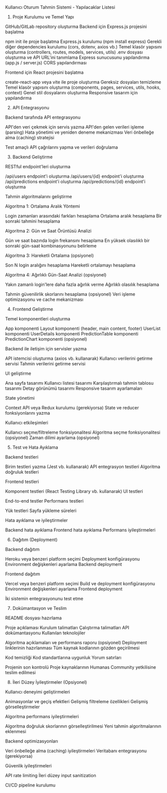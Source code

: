 Kullanıcı Oturum Tahmin Sistemi - Yapılacaklar Listesi
1. Proje Kurulumu ve Temel Yapı

 GitHub/GitLab repository oluşturma
 Backend için Express.js projesini başlatma

 npm init ile proje başlatma
 Express.js kurulumu (npm install express)
 Gerekli diğer dependencies kurulumu (cors, dotenv, axios vb.)
 Temel klasör yapısını oluşturma (controllers, routes, models, services, utils)
 .env dosyası oluşturma ve API URL'ini tanımlama
 Express sunucusunu yapılandırma (app.js / server.js)
 CORS yapılandırması


 Frontend için React projesini başlatma

 create-react-app veya vite ile proje oluşturma
 Gereksiz dosyaları temizleme
 Temel klasör yapısını oluşturma (components, pages, services, utils, hooks, context)
 Genel stil dosyalarını oluşturma
 Responsive tasarım için yapılandırma



2. API Entegrasyonu

 Backend tarafında API entegrasyonu

 API'den veri çekmek için servis yazma
 API'den gelen verileri işleme (parsing)
 Hata yönetimi ve yeniden deneme mekanizması
 Veri önbelleğe alma (caching) stratejisi


 Test amaçlı API çağrılarını yapma ve verileri doğrulama

3. Backend Geliştirme

 RESTful endpoint'leri oluşturma

 /api/users endpoint'i oluşturma
 /api/users/{id} endpoint'i oluşturma
 /api/predictions endpoint'i oluşturma
 /api/predictions/{id} endpoint'i oluşturma


 Tahmin algoritmalarını geliştirme

 Algoritma 1: Ortalama Aralık Yöntemi

 Login zamanları arasındaki farkları hesaplama
 Ortalama aralık hesaplama
 Bir sonraki tahmini hesaplama


 Algoritma 2: Gün ve Saat Örüntüsü Analizi

 Gün ve saat bazında login frekansını hesaplama
 En yüksek olasılıklı bir sonraki gün-saat kombinasyonunu belirleme


 Algoritma 3: Hareketli Ortalama (opsiyonel)

 Son N login aralığını hesaplama
 Hareketli ortalamayı hesaplama


 Algoritma 4: Ağırlıklı Gün-Saat Analizi (opsiyonel)

 Yakın zamanlı login'lere daha fazla ağırlık verme
 Ağırlıklı olasılık hesaplama




 Tahmin güvenilirlik skorlarını hesaplama (opsiyonel)
 Veri işleme optimizasyonu ve cache mekanizması

4. Frontend Geliştirme

 Temel komponentleri oluşturma

 App komponenti
 Layout komponenti (header, main content, footer)
 UserList komponenti
 UserDetails komponenti
 PredictionTable komponenti
 PredictionChart komponenti (opsiyonel)


 Backend ile iletişim için servisler yazma

 API istemcisi oluşturma (axios vb. kullanarak)
 Kullanıcı verilerini getirme servisi
 Tahmin verilerini getirme servisi


 UI geliştirme

 Ana sayfa tasarımı
 Kullanıcı listesi tasarımı
 Karşılaştırmalı tahmin tablosu tasarımı
 Detay görünümü tasarımı
 Responsive tasarım ayarlamaları


 State yönetimi

 Context API veya Redux kurulumu (gerekiyorsa)
 State ve reducer fonksiyonlarını yazma


 Kullanıcı etkileşimleri

 Kullanıcı seçme/filtreleme fonksiyonalitesi
 Algoritma seçme fonksiyonalitesi (opsiyonel)
 Zaman dilimi ayarlama (opsiyonel)



5. Test ve Hata Ayıklama

 Backend testleri

 Birim testleri yazma (Jest vb. kullanarak)
 API entegrasyon testleri
 Algoritma doğruluk testleri


 Frontend testleri

 Komponent testleri (React Testing Library vb. kullanarak)
 UI testleri


 End-to-end testler
 Performans testleri

 Yük testleri
 Sayfa yükleme süreleri


 Hata ayıklama ve iyileştirmeler

 Backend hata ayıklama
 Frontend hata ayıklama
 Performans iyileştirmeleri



6. Dağıtım (Deployment)

 Backend dağıtım

 Heroku veya benzeri platform seçimi
 Deployment konfigürasyonu
 Environment değişkenleri ayarlama
 Backend deployment


 Frontend dağıtım

 Vercel veya benzeri platform seçimi
 Build ve deployment konfigürasyonu
 Environment değişkenleri ayarlama
 Frontend deployment


 İki sistemin entegrasyonunu test etme

7. Dokümantasyon ve Teslim

 README dosyası hazırlama

 Proje açıklaması
 Kurulum talimatları
 Çalıştırma talimatları
 API dokümantasyonu
 Kullanılan teknolojiler


 Algoritma açıklamaları ve performans raporu (opsiyonel)
 Deployment linklerinin hazırlanması
 Tüm kaynak kodlarının gözden geçirilmesi

 Kod temizliği
 Kod standartlarına uygunluk
 Yorum satırları


 Projenin son kontrolü
 Proje kaynaklarının Humanas Community yetkilisine teslim edilmesi

8. İleri Düzey İyileştirmeler (Opsiyonel)

 Kullanıcı deneyimi geliştirmeleri

 Animasyonlar ve geçiş efektleri
 Gelişmiş filtreleme özellikleri
 Gelişmiş görselleştirmeler


 Algoritma performans iyileştirmeleri

 Algoritma doğruluk skorlarının görselleştirilmesi
 Yeni tahmin algoritmalarının eklenmesi


 Backend optimizasyonları

 Veri önbelleğe alma (caching) iyileştirmeleri
 Veritabanı entegrasyonu (gerekiyorsa)


 Güvenlik iyileştirmeleri

 API rate limiting
 İleri düzey input sanitization


 CI/CD pipeline kurulumu

